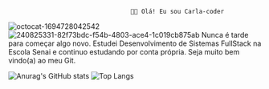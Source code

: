                                       👩‍💻 Olá! Eu sou Carla-coder

![octocat-1694728042542](https://github.com/Carla-coder/Carla-coder/assets/128012862/4df32257-e69b-475f-8dc0-a49bf5204ec2)
![240825331-82f73bdc-f54b-4803-ace4-1c019cb875ab](https://github.com/Carla-coder/Carla-coder/assets/128012862/d76c7002-f2f7-4169-a074-a88bf25dcb34) 
Nunca é tarde para começar algo novo. Estudei Desenvolvimento de Sistemas FullStack na Escola Senai e continuo estudando por conta própria.
              Seja muito bem vindo(a) ao meu Git.

![Anurag's GitHub stats](https://github-readme-stats.vercel.app/api?username=Carla-coder&show_icons=true&theme=cobalt) ![Top Langs](https://github-readme-stats.vercel.app/api/top-langs/?username=Carla-coder&layout=compact) 



  
